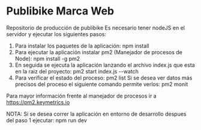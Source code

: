 # Publibike Marca Web
Repositorio de producción de publibike
Es necesario tener nodeJS en el servidor y ejecutar los siguientes pasos:

1. Para instalar los paquetes de la aplicación:
    npm install 
2. Para ejecutar la aplicación instalar pm2 (Manejador de procesos de Node):
    npm install -g pm2
3. En seguida se ejecuta la aplicación lanzando el archivo index.js que esta en la raiz del proyecto:
    pm2 start index.js --watch
4. Para verificar el estado del proceso:
    pm2 list
Si se desea ver datos más precisos del proceso el siguiente comando permite verlos:
    pm2 monit

Para mayor información frente al manejador de procesos ir a https://pm2.keymetrics.io

NOTA: 
Si se desea correr la aplicación en entorno de desarrollo despues del paso 1 ejecutar: 
    npm run dev
